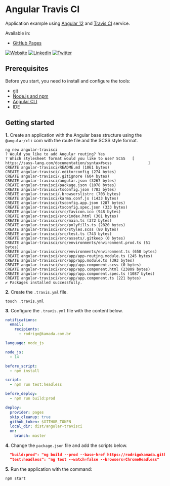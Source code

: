 # Angular Travis CI

Application example using [Angular 12](https://angular.io/) and [Travis CI](https://www.travis-ci.com/) service.

Available in:

* [GitHub Pages](https://rodrigokamada.github.io/angular-travisci/)



[![Website](https://shields.braskam.com/v1/shields?name=website&format=rectangle&size=small)](https://rodrigo.kamada.com.br)
[![LinkedIn](https://shields.braskam.com/v1/shields?name=linkedin&format=rectangle&size=small)](https://www.linkedin.com/in/rodrigokamada)
[![Twitter](https://shields.braskam.com/v1/shields?name=twitter&format=rectangle&size=small&socialAccount=rodrigokamada)](https://twitter.com/rodrigokamada)



## Prerequisites


Before you start, you need to install and configure the tools:

* [git](https://git-scm.com/)
* [Node.js and npm](https://nodejs.org/)
* [Angular CLI](https://angular.io/cli)
* IDE



## Getting started


**1.** Create an application with the Angular base structure using the `@angular/cli` com with the route file and the SCSS style format.

```shell
ng new angular-travisci
? Would you like to add Angular routing? Yes
? Which stylesheet format would you like to use? SCSS   [ https://sass-lang.com/documentation/syntax#scss                ]
CREATE angular-travisci/README.md (1061 bytes)
CREATE angular-travisci/.editorconfig (274 bytes)
CREATE angular-travisci/.gitignore (604 bytes)
CREATE angular-travisci/angular.json (3267 bytes)
CREATE angular-travisci/package.json (1078 bytes)
CREATE angular-travisci/tsconfig.json (783 bytes)
CREATE angular-travisci/.browserslistrc (703 bytes)
CREATE angular-travisci/karma.conf.js (1433 bytes)
CREATE angular-travisci/tsconfig.app.json (287 bytes)
CREATE angular-travisci/tsconfig.spec.json (333 bytes)
CREATE angular-travisci/src/favicon.ico (948 bytes)
CREATE angular-travisci/src/index.html (301 bytes)
CREATE angular-travisci/src/main.ts (372 bytes)
CREATE angular-travisci/src/polyfills.ts (2820 bytes)
CREATE angular-travisci/src/styles.scss (80 bytes)
CREATE angular-travisci/src/test.ts (743 bytes)
CREATE angular-travisci/src/assets/.gitkeep (0 bytes)
CREATE angular-travisci/src/environments/environment.prod.ts (51 bytes)
CREATE angular-travisci/src/environments/environment.ts (658 bytes)
CREATE angular-travisci/src/app/app-routing.module.ts (245 bytes)
CREATE angular-travisci/src/app/app.module.ts (393 bytes)
CREATE angular-travisci/src/app/app.component.scss (0 bytes)
CREATE angular-travisci/src/app/app.component.html (23809 bytes)
CREATE angular-travisci/src/app/app.component.spec.ts (1087 bytes)
CREATE angular-travisci/src/app/app.component.ts (221 bytes)
✔ Packages installed successfully.
```

**2.** Create the `.travis.yml` file.

```shell
touch .travis.yml
```

**3.** Configure the `.travis.yml` file with the content below.

```yaml
notifications:
  email:
    recipients:
      - rodrigo@kamada.com.br

language: node_js

node_js:
  - 14

before_script:
  - npm install

script:
  - npm run test:headless

before_deploy:
  - npm run build:prod

deploy:
  provider: pages
  skip_cleanup: true
  github_token: $GITHUB_TOKEN
  local_dir: dist/angular-travisci
  on:
    branch: master
```

**4.** Change the `package.json` file and add the scripts below.

```json
  "build:prod": "ng build --prod --base-href https://rodrigokamada.github.io/angular-travisci/",
  "test:headless": "ng test --watch=false --browsers=ChromeHeadless"
```

**5.** Run the application with the command:

```shell
npm start
```


